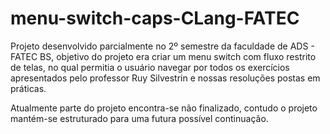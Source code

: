 # menu-switch-caps-CLang-FATEC
<p>Projeto desenvolvido parcialmente no 2º semestre da faculdade de ADS - FATEC BS, objetivo do projeto era criar um menu switch com fluxo restrito de telas, no qual permitia o usuário navegar por todos os exercícios apresentados pelo professor Ruy Silvestrin e nossas resoluções postas em práticas.</p>
<p>Atualmente parte do projeto encontra-se não finalizado, contudo o projeto mantém-se estruturado para uma futura possível continuação.</p>
